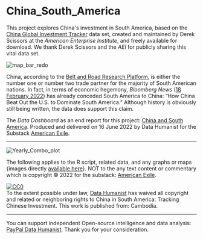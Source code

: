 # China_South_America

This project explores China's investment in South America, based on the [China Global Investment Tracker](https://www.aei.org/china-global-investment-tracker/) data set, created and maintained by Derek Scissors at the <em>American Enterprise Institute</em>, and freely available for download. We thank Derek Scissors and the <em>AEI</em> for publicly sharing this vital data set.

![map_bar_redo](https://user-images.githubusercontent.com/12042357/173369761-1c5c21d3-7801-4045-92ad-c9ef6b2b1f78.png)

China, according to the [Belt and Road Research Platform](https://www.beltroadresearch.com/), is either the number one or number two trade partner for the majority of South American nations. In fact, in terms of economic hegemony, <em>Bloomberg News</em> ([18 February 2022](https://www.bloomberg.com/news/articles/2022-02-17/china-is-south-america-s-top-trading-partner-why-can-t-the-us-keep-up)) has already conceded South America to China: “How China Beat Out the U.S. to Dominate South America.” Although history is obviously still being written, the data does support this claim.

The <em>Data Dashboard</em> as an end report for this project: [China and South America](https://rpubs.com/Thom_JH/China_Investment_South_America).  Produced and delivered on 16 June 2022 by Data Humanist for the Substack [American Exile](https://americanexile.substack.com/). 

<hr />



![Yearly_Combo_plot](https://user-images.githubusercontent.com/12042357/173369810-d5a959e4-245a-4da1-b99c-c83c3d7bb86f.png)

The following applies to the R script, related data, and any graphs or maps {images directly [available here](https://github.com/Thom-J-H/China_South_America/tree/main/images)}.  NOT to the any text content or commentary which is copyright &copy; 2022 for the substack: [American Exile](https://americanexile.substack.com/).

<p xmlns:dct="http://purl.org/dc/terms/" xmlns:vcard="http://www.w3.org/2001/vcard-rdf/3.0#">
  <a rel="license"
     href="http://creativecommons.org/publicdomain/zero/1.0/">
    <img src="https://licensebuttons.net/p/zero/1.0/88x31.png" style="border-style: none;" alt="CC0" />
  </a>
  <br />
  To the extent possible under law,
  <a rel="dct:publisher"
     href="https://github.com/Thom-J-H/China_South_America/">
    <span property="dct:title">Data Humanist</span></a>
  has waived all copyright and related or neighboring rights to
  <span property="dct:title">China in South America: Tracking Chinese Investment</span>.
This work is published from:
<span property="vcard:Country" datatype="dct:ISO3166"
      content="KH" about="https://github.com/Thom-J-H/China_South_America/">
  Cambodia</span>.
</p>


<hr />

You can support independent Open-source intelligence and data analysis: [PayPal Data Humanist](paypal.me/datahumanist).  Thank you for your consideration.
